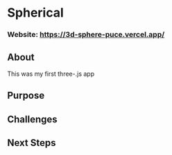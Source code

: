 # Spherical
### Website: https://3d-sphere-puce.vercel.app/

## About
This was my first three-.js app

## Purpose

## Challenges

## Next Steps
